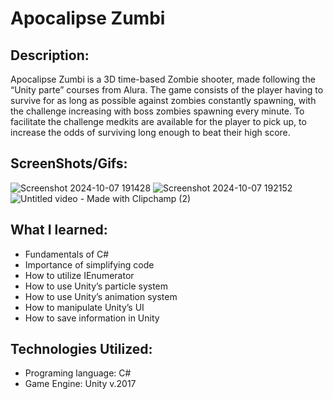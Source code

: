 # Apocalipse Zumbi

## Description:
Apocalipse Zumbi is a 3D time-based Zombie shooter, made following the “Unity parte” courses from Alura. The game consists of the player having to survive for as long as possible against zombies constantly spawning, with the challenge increasing with boss zombies spawning every minute. To facilitate the challenge medkits are available for the player to pick up, to increase the odds of surviving long enough to beat their high score. 

## ScreenShots/Gifs:
![Screenshot 2024-10-07 191428](https://github.com/user-attachments/assets/40ac783d-bb82-4649-a640-be73174331b8)
![Screenshot 2024-10-07 192152](https://github.com/user-attachments/assets/228bd267-8021-4ea6-96ac-deb1155631b2)
![Untitled video - Made with Clipchamp (2)](https://github.com/user-attachments/assets/fb2eb375-ce8e-4bf4-97cd-eea13549eb0f)



## What I learned:
- Fundamentals of C#
- Importance of simplifying code 
- How to utilize IEnumerator
- How to use Unity’s particle system
- How to use Unity’s animation system
- How to manipulate Unity’s UI 
- How to save information in Unity

## Technologies Utilized:
- Programing language: C#
- Game Engine: Unity v.2017
